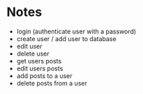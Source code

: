 # Notes

- login (authenticate user with a password)
- create user / add user to database
- edit user
- delete user
- get users posts
- edit users posts
- add posts to a user
- delete posts from a user


